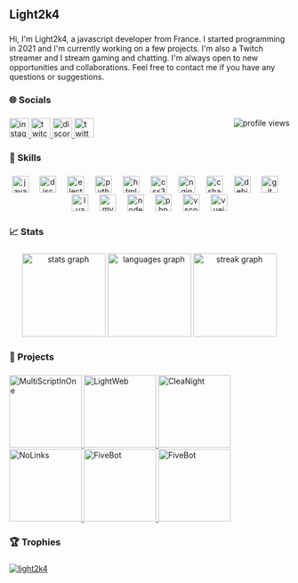 <h2 align="left">Light2k4</h2>

###

Hi, I'm Light2k4, a javascript developer from France. I started programming in 2021 and I'm currently working on a few projects. 
I'm also a Twitch streamer and I stream gaming and chatting. I'm always open to new opportunities and collaborations. Feel free to contact me if you have any questions or suggestions.

###

<h3 align="left">🌐 Socials</h3>

###

<div align="left">
  <a href="https://instagram.com/light2k4" target="_blank">
    <img src="https://img.shields.io/static/v1?message=Instagram&logo=instagram&label=&color=E4405F&logoColor=white&labelColor=&style=for-the-badge" height="35" alt="instagram logo"  />
  </a>
  <a href="https://twitch.tv/light2k4" target="_blank">
    <img src="https://img.shields.io/static/v1?message=Twitch&logo=twitch&label=&color=9146FF&logoColor=white&labelColor=&style=for-the-badge" height="35" alt="twitch logo"  />
  </a>
  <a href="https://discord.gg/YmA88jc7GF" target="_blank">
    <img src="https://img.shields.io/static/v1?message=Discord&logo=discord&label=&color=7289DA&logoColor=white&labelColor=&style=for-the-badge" height="35" alt="discord logo"  />
  </a>
  <a href="https://x.com/light2k4_" target="_blank">
    <img src="https://img.shields.io/static/v1?message=Twitter&logo=twitter&label=&color=1DA1F2&logoColor=white&labelColor=&style=for-the-badge" height="35" alt="twitter logo"  />
  </a>
  <a href="" target="">
    <img src="https://komarev.com/ghpvc/?username=light2k4&color=blueviolet&style=flat" alt="profile views" align="right"  />
  </a>
</div>

###

<h3 align="left">🎯 Skills</h3>

###

<div align="center">
  <img src="https://cdn.jsdelivr.net/gh/devicons/devicon/icons/javascript/javascript-plain.svg" height="30" alt="javascript logo"  />
  <img width="12" />
  <img src="https://cdn.jsdelivr.net/gh/devicons/devicon/icons/discordjs/discordjs-original.svg" height="30" alt="discordjs logo"  />
  <img width="12" />
  <img src="https://cdn.jsdelivr.net/gh/devicons/devicon/icons/electron/electron-original.svg" height="30" alt="electron logo"  />
  <img width="12" />
  <img src="https://cdn.jsdelivr.net/gh/devicons/devicon/icons/python/python-original.svg" height="30" alt="python logo"  />
  <img width="12" />
  <img src="https://cdn.jsdelivr.net/gh/devicons/devicon/icons/html5/html5-original.svg" height="30" alt="html5 logo"  />
  <img width="12" />
  <img src="https://cdn.jsdelivr.net/gh/devicons/devicon/icons/css3/css3-original.svg" height="30" alt="css3 logo"  />
  <img width="12" />
  <img src="https://cdn.jsdelivr.net/gh/devicons/devicon/icons/nginx/nginx-original.svg" height="30" alt="nginx logo"  />
  <img width="12" />
  <img src="https://cdn.jsdelivr.net/gh/devicons/devicon/icons/csharp/csharp-original.svg" height="30" alt="csharp logo"  />
  <img width="12" />
  <img src="https://cdn.jsdelivr.net/gh/devicons/devicon/icons/debian/debian-original.svg" height="30" alt="debian logo"  />
  <img width="12" />
  <img src="https://cdn.jsdelivr.net/gh/devicons/devicon/icons/git/git-original.svg" height="30" alt="git logo"  />
  <img width="12" />
  <img src="https://cdn.jsdelivr.net/gh/devicons/devicon/icons/lua/lua-original.svg" height="30" alt="lua logo"  />
  <img width="12" />
  <img src="https://cdn.jsdelivr.net/gh/devicons/devicon/icons/mysql/mysql-original.svg" height="30" alt="mysql logo"  />
  <img width="12" />
  <img src="https://cdn.jsdelivr.net/gh/devicons/devicon/icons/nodejs/nodejs-original.svg" height="30" alt="nodejs logo"  />
  <img width="12" />
  <img src="https://cdn.jsdelivr.net/gh/devicons/devicon/icons/php/php-original.svg" height="30" alt="php logo"  />
  <img width="12" />
  <img src="https://cdn.jsdelivr.net/gh/devicons/devicon/icons/vscode/vscode-original.svg" height="30" alt="vscode logo"  />
  <img width="12" />
  <img src="https://cdn.jsdelivr.net/gh/devicons/devicon/icons/vuejs/vuejs-original.svg" height="30" alt="vuejs logo"  />
</div>

###

<h3 align="left">📈 Stats</h3>

###

<div align="center">
  <img src="https://github-rd-stats.vercel.app/api?username=light2k4&hide_title=false&hide_rank=false&show_icons=true&include_all_commits=true&count_private=true&disable_animations=false&theme=dracula&locale=en&hide_border=false" height="150" alt="stats graph"  />
  <img src="https://github-rd-stats.vercel.app/api/top-langs?username=light2k4&locale=en&hide_title=false&layout=compact&card_width=320&langs_count=6&theme=dracula&hide_border=false" height="150" alt="languages graph"  />
  <img src="https://github-readme-streak-stats.herokuapp.com/?user=light2k4&theme=dracula&hide_border=false" height="150" alt="streak graph"  />
  
</div>

###

<h3 align="left">📁 Projects</h3>

###

<div align="left">
  <a href="https://github.com/light2k4/msio" target="_blank">
    <img src="https://github-rd-stats.vercel.app/api/pin/?username=light2k4&repo=msio&show_owner=true&theme=dracula&hide_border=false&show_icons=true&hide_border=true" height="130" alt="MultiScriptInOne"  />
  <a href="https://github.com/light2k4/LightWeb" target="_blank">
    <img src="https://github-rd-stats.vercel.app/api/pin/?username=light2k4&repo=LightWeb&show_owner=true&theme=dracula&hide_border=false&show_icons=true&hide_border=true" height="130" alt="LightWeb"  />
  </a>
  <a href="https://github.com/light2k4/CleaNight" target="_blank">
    <img src="https://github-rd-stats.vercel.app/api/pin/?username=light2k4&repo=CleaNight&show_owner=true&theme=dracula&hide_border=false&show_icons=true&hide_border=true" height="130" alt="CleaNight"  />
  </a>
  <a href="https://github.com/light2k4/NoLinks" target="_blank">
    <img src="https://github-rd-stats.vercel.app/api/pin/?username=light2k4&repo=NoLinks&show_owner=true&theme=dracula&hide_border=false&show_icons=true&hide_border=true" height="130" alt="NoLinks"  />
  </a>
  <a href="https://github.com/light2k4/FiveBot" target="_blank">
    <img src="https://github-rd-stats.vercel.app/api/pin/?username=light2k4&repo=FiveBot&show_owner=true&theme=dracula&hide_border=false&show_icons=true&hide_border=true" height="130" alt="FiveBot"  />
  </a>
  <a href="https://github.com/light2k4/MPBot" target="_blank">
    <img src="https://github-rd-stats.vercel.app/api/pin/?username=light2k4&repo=MPBot&show_owner=true&theme=dracula&hide_border=false&show_icons=true&hide_border=true" height="130" alt="FiveBot"  />
  </a>
</div>

###

<h3 align="left">🏆 Trophies</h3>

###

<div align="left">
  <a href="https://github.com/ryo-ma/github-profile-trophy">
    <img src="https://github-profile-trophy.vercel.app/?username=light2k4&theme=dracula&title=MultiLanguage,Repositories,Commits&no-frame=true" alt="light2k4" />
  </a>
</div>
